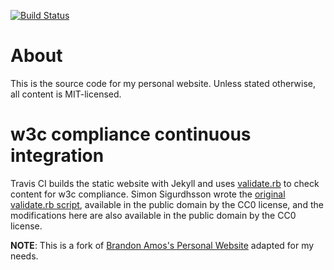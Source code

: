 [![Build Status](https://travis-ci.com/pg2455/pg2455.github.io.svg?branch=master)](https://travis-ci.com/pg2455/pg2455.github.io)

# About
This is the source code for my personal website.
Unless stated otherwise, all content is MIT-licensed.

# w3c compliance continuous integration
Travis CI builds the static website with Jekyll and uses
[validate.rb](validate.rb) to check content for w3c compliance.
Simon Sigurdhsson wrote the
[original validate.rb script](https://github.com/urdh/blog/blob/gh-pages/validate.rb),
available in the public domain by the CC0 license,
and the modifications here are also available in the public domain
by the CC0 license.


**NOTE**: This is a fork of [Brandon Amos's Personal Website](http://github.com/bamos/bamos.github.io/) adapted for my needs.
